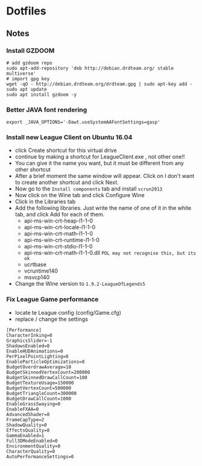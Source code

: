 # Dotfiles


## Notes

### Install GZDOOM

```
# add gzdoom repo
sudo apt-add-repository 'deb http://debian.drdteam.org/ stable multiverse'
# import gpg key
wget -qO - http://debian.drdteam.org/drdteam.gpg | sudo apt-key add -
sudo apt update
sudo apt install gzdoom -y
```

### Better JAVA font rendering

`export _JAVA_OPTIONS='-Dawt.useSystemAAFontSettings=gasp'`

### Install new League Client on Ubuntu 16.04

- click Create shortcut for this virtual drive
- continue by making a shortcut for LeagueClient.exe , not other one!!
- You can give it the name you want, but it must be different from any other shortcut
- After a brief moment the same window will appear. Click on I don't want to create another shortcut and click Next.
- Now go to the `Install components` tab and install `vcrun2013`
- Now click on the Wine tab and click Configure Wine
- Click in the Libraries tab
- Add the following libraries. Just write the name of one of it in the white tab, and click Add for each of them.
  - api-ms-win-crt-heap-l1-1-0
  - api-ms-win-crt-locale-l1-1-0
  - api-ms-win-crt-math-l1-1-0
  - api-ms-win-crt-runtime-l1-1-0
  - api-ms-win-crt-stdio-l1-1-0
  - api-ms-win-crt-math-l1-1-0.dll `POL may not recognise this, but its ok`
  - ucrtbase
  - vcruntime140
  - msvcp140
- Change the Wine version to `1.9.2-LeagueOfLegends5`

### Fix League Game performance

- locate te League config (config/Game.cfg)
- replace / change the settings

```
[Performance]
CharacterInking=0
GraphicsSlider=-1
ShadowsEnabled=0
EnableHUDAnimations=0
PerPixelPointLighting=0
EnableParticleOptimizations=0
BudgetOverdrawAverage=10
BudgetSkinnedVertexCount=200000
BudgetSkinnedDrawCallCount=100
BudgetTextureUsage=150000
BudgetVertexCount=500000
BudgetTriangleCount=300000
BudgetDrawCallCount=1000
EnableGrassSwaying=0
EnableFXAA=0
AdvancedShader=0
FrameCapType=2
ShadowQuality=0
EffectsQuality=0
GammaEnabled=1
Full3DModeEnabled=0
EnvironmentQuality=0
CharacterQuality=0
AutoPerformanceSettings=0
```
